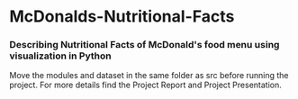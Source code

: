 # McDonalds-Nutritional-Facts
### Describing Nutritional Facts of McDonald's food menu using visualization in Python


Move the modules and dataset in the same folder as src before running the project. For more details find the Project Report and Project Presentation.
